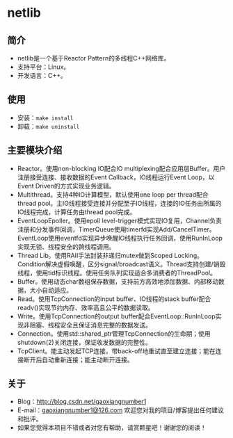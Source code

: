 # netlib

## 简介

 - netlib是一个基于Reactor Pattern的多线程C++网络库。
 - 支持平台：Linux。
 - 开发语言：C++。

## 使用
 
 - 安装：`make install`
 - 卸载：`make uninstall`

## 主要模块介绍

 - Reactor。使用non-blocking IO配合IO multiplexing配合应用层Buffer。用户注册接受连接、接收数据的Event Callback，IO线程运行Event Loop，以Event Driven的方式实现业务逻辑。
 - Multithread。支持4种IO计算模型，默认使用one loop per thread配合thread pool。主IO线程接受连接并分配至子IO线程，连接的IO任务由所属的IO线程完成，计算任务由thread pool完成。
 - EventLoopEpoller。使用epoll level-trigger模式实现IO复用，Channel负责注册和分发事件回调，TimerQueue使用timerfd实现Add/CancelTimer。EventLoop使用eventfd实现异步唤醒IO线程执行任务回调，使用RunInLoop实现无锁、线程安全的跨线程调用。
 - Thread Lib。使用RAII手法封装非递归mutex做到Scoped Locking。Condition解决虚假唤醒，区分signal/broadcast语义。Thread支持创建/销毁线程，使用tid标识线程。使用任务队列实现适合多消费者的ThreadPool。
 - Buffer。使用动态char数组保存数据，支持前方高效地添加数据、内部移动数据，大小自动适应。
 - Read。使用TcpConnection的input buffer、IO线程的stack buffer配合readv()实现节约内存、效率高且公平的数据读取。
 - Write。使用TcpConnection的output buffer配合EventLoop::RunInLoop实现非阻塞、线程安全且保证消息完整的数据发送。
 - Connection。使用std::shared_ptr管理TcpConnection的生命期；使用shutdown(2)关闭连接，保证收发数据的完整性。
 - TcpClient。能主动发起TCP连接，带back-off地重试直至建立连接；能在连接断开后自动重新连接；能主动断开连接。

## 关于

 - Blog：http://blog.csdn.net/gaoxiangnumber1
 - E-mail：gaoxiangnumber1@126.com 欢迎您对我的项目/博客提出任何建议和批评。
 - 如果您觉得本项目不错或者对您有帮助，请赏颗星吧！谢谢您的阅读！

